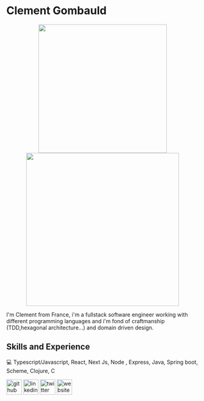 # Clement Gombauld

<div align="center">
  <img width="336" src="https://github-readme-stats.vercel.app/api/top-langs/?username=clemgbld&theme=github_dark&layout=compact&hide_border=true" />
  <img width="400" src="https://github-readme-streak-stats.herokuapp.com/?user=clemgbld&theme=github-dark&hide_border=true&date_format=M+j[%2C+Y]&properties=background" />
</div>

I'm Clement from France, i'm a fullstack software engineer working with different programming languages and i'm fond of craftmanship (TDD,hexagonal architecture...) and domain driven design.

## Skills and Experience
💻 Typescript/Javascript, React, Next Js, Node , Express, Java, Spring boot, Scheme, Clojure, C


[<img src='https://cdn.jsdelivr.net/npm/simple-icons@3.0.1/icons/github.svg' alt='github' height='40'>](https://github.com/https://github.com/clemgbld)  [<img src='https://cdn.jsdelivr.net/npm/simple-icons@3.0.1/icons/linkedin.svg' alt='linkedin' height='40'>](https://www.linkedin.com/in/https://www.linkedin.com/in/cl%C3%A9ment-gombauld//)  [<img src='https://cdn.jsdelivr.net/npm/simple-icons@3.0.1/icons/twitter.svg' alt='twitter' height='40'>](https://twitter.com/Clemgbld_)  [<img src='https://cdn.jsdelivr.net/npm/simple-icons@3.0.1/icons/icloud.svg' alt='website' height='40'>](https://clementgombauld.netlify.app/)  

